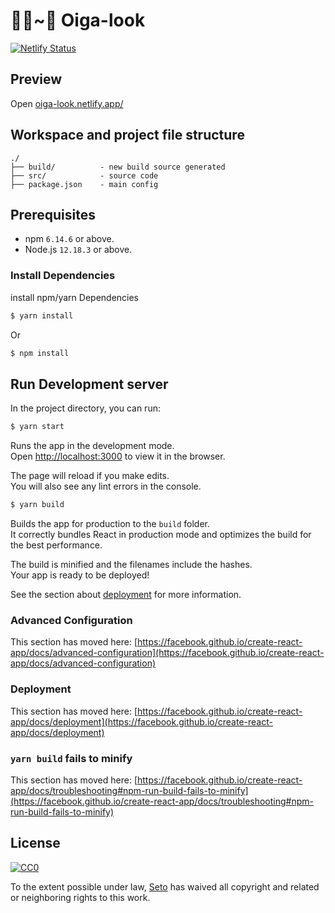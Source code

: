 # 💇‍♂️~💇‍ Oiga-look
[![Netlify Status](https://api.netlify.com/api/v1/badges/d40e5208-2939-4aeb-861b-2591beaad2e4/deploy-status)](https://app.netlify.com/sites/oiga-look/deploys)

## Preview
Open [oiga-look.netlify.app/](oiga-look.netlify.app/)

## Workspace and project file structure

```
./
├── build/          - new build source generated
├── src/            - source code
├── package.json    - main config
```

## Prerequisites
* npm `6.14.6` or above.
* Node.js `12.18.3` or above.

### Install Dependencies

install npm/yarn Dependencies
```sh
$ yarn install
```

Or

```sh
$ npm install
```

## Run Development server

In the project directory, you can run:

```sh
$ yarn start
```

Runs the app in the development mode.\
Open [http://localhost:3000](http://localhost:3000) to view it in the browser.

The page will reload if you make edits.\
You will also see any lint errors in the console.

```sh
$ yarn build
```

Builds the app for production to the `build` folder.\
It correctly bundles React in production mode and optimizes the build for the best performance.

The build is minified and the filenames include the hashes.\
Your app is ready to be deployed!

See the section about [deployment](https://facebook.github.io/create-react-app/docs/deployment) for more information.

### Advanced Configuration

This section has moved here: [https://facebook.github.io/create-react-app/docs/advanced-configuration](https://facebook.github.io/create-react-app/docs/advanced-configuration)

### Deployment

This section has moved here: [https://facebook.github.io/create-react-app/docs/deployment](https://facebook.github.io/create-react-app/docs/deployment)

### `yarn build` fails to minify

This section has moved here: [https://facebook.github.io/create-react-app/docs/troubleshooting#npm-run-build-fails-to-minify](https://facebook.github.io/create-react-app/docs/troubleshooting#npm-run-build-fails-to-minify)

## License

[![CC0](https://licensebuttons.net/p/zero/1.0/88x31.png)](https://creativecommons.org/publicdomain/zero/1.0/)

To the extent possible under law, [Seto](https://github.com/setohe0909) has waived all copyright and related or neighboring rights to this work.
